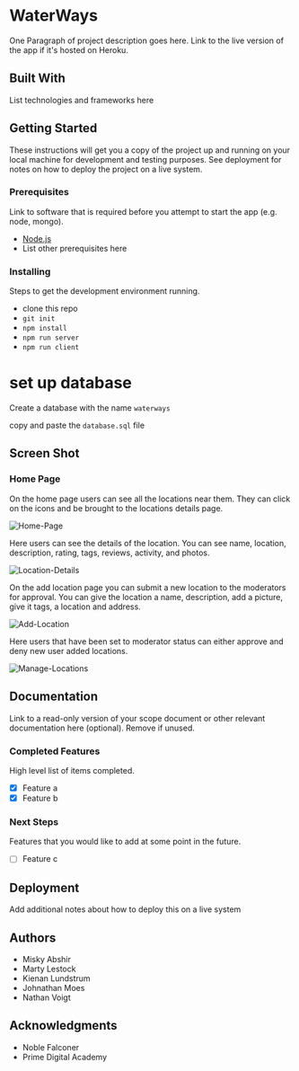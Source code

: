 #  WaterWays

One Paragraph of project description goes here. Link to the live version of the app if it's hosted on Heroku.

## Built With

List technologies and frameworks here

## Getting Started

These instructions will get you a copy of the project up and running on your local machine for development and testing purposes. See deployment for notes on how to deploy the project on a live system.

### Prerequisites

Link to software that is required before you attempt to start the app (e.g. node, mongo).

- [Node.js](https://nodejs.org/en/)
- List other prerequisites here


### Installing

Steps to get the development environment running.

- clone this repo
- `git init`
- `npm install`
- `npm run server`
- `npm run client`

# set up database

Create a database with the name `waterways`

copy and paste the `database.sql` file

## Screen Shot

### Home Page

On the home page users can see all the locations near them. They can click on the icons and be brought to the locations details page. 

![Home-Page](ScreenShots/homePage.png?raw=true)

Here users can see the details of the location. You can see name, location, description, rating, tags, reviews, activity, and photos.

![Location-Details](ScreenShots/LocationDetails.png?raw=true)

On the add location page you can submit a new location to the moderators for approval. You can give the location a name, description, add a picture, give it tags, a location and address.

![Add-Location](ScreenShots/AddLocation.png?raw=true)

Here users that have been set to moderator status can either approve and deny new user added locations. 

![Manage-Locations](ScreenShots/ManageLocations.png?raw=true)

## Documentation

Link to a read-only version of your scope document or other relevant documentation here (optional). Remove if unused.

### Completed Features

High level list of items completed.

- [x] Feature a
- [x] Feature b

### Next Steps

Features that you would like to add at some point in the future.

- [ ] Feature c

## Deployment

Add additional notes about how to deploy this on a live system

## Authors

* Misky Abshir
* Marty Lestock
* Kienan Lundstrum
* Johnathan Moes
* Nathan Voigt

## Acknowledgments

* Noble Falconer
* Prime Digital Academy